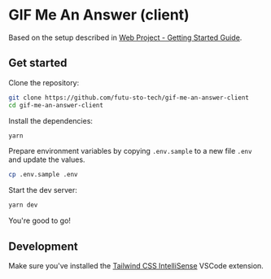 # GIF Me An Answer (client)

Based on the setup described in [Web Project - Getting Started Guide](https://robinandeer.com/blog/2020/11/01/web-project-getting-started-guide).

## Get started

Clone the repository:

```bash
git clone https://github.com/futu-sto-tech/gif-me-an-answer-client
cd gif-me-an-answer-client
```

Install the dependencies:

```bash
yarn
```

Prepare environment variables by copying `.env.sample` to a new file `.env` and update the values.

```bash
cp .env.sample .env
```

Start the dev server:

```bash
yarn dev
```

You're good to go!

## Development

Make sure you've installed the [Tailwind CSS IntelliSense](https://marketplace.visualstudio.com/items?itemName=bradlc.vscode-tailwindcss) VSCode extension.
